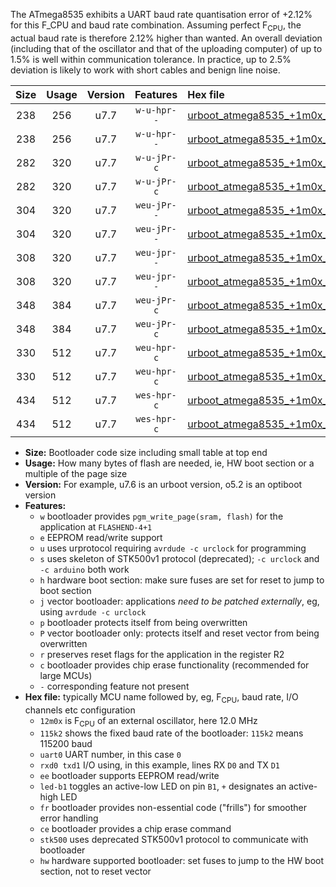The ATmega8535 exhibits a UART baud rate quantisation error of +2.12% for this F_CPU and baud rate combination. Assuming perfect F<sub>CPU</sub>, the actual baud rate is therefore 2.12% higher than wanted. An overall deviation (including that of the oscillator and that of the uploading computer) of up to 1.5% is well within communication tolerance. In practice, up to 2.5% deviation is likely to work with short cables and benign line noise.

|Size|Usage|Version|Features|Hex file|
|:-:|:-:|:-:|:-:|:--|
|238|256|u7.7|`w-u-hpr--`|[urboot_atmega8535_+1m0x_+++7k2_uart0_rxd0_txd1_led+b0_fr_hw.hex](https://raw.githubusercontent.com/stefanrueger/urboot.hex/main/cores/mightycore/atmega8535/external_oscillator/fcpu_+1m0x/br_+++7k2/urboot_atmega8535_+1m0x_+++7k2_uart0_rxd0_txd1_led+b0_fr_hw.hex)|
|238|256|u7.7|`w-u-hpr--`|[urboot_atmega8535_+1m0x_+++7k2_uart0_rxd0_txd1_led+b7_fr_hw.hex](https://raw.githubusercontent.com/stefanrueger/urboot.hex/main/cores/mightycore/atmega8535/external_oscillator/fcpu_+1m0x/br_+++7k2/urboot_atmega8535_+1m0x_+++7k2_uart0_rxd0_txd1_led+b7_fr_hw.hex)|
|282|320|u7.7|`w-u-jPr-c`|[urboot_atmega8535_+1m0x_+++7k2_uart0_rxd0_txd1_led+b0_fr_ce.hex](https://raw.githubusercontent.com/stefanrueger/urboot.hex/main/cores/mightycore/atmega8535/external_oscillator/fcpu_+1m0x/br_+++7k2/urboot_atmega8535_+1m0x_+++7k2_uart0_rxd0_txd1_led+b0_fr_ce.hex)|
|282|320|u7.7|`w-u-jPr-c`|[urboot_atmega8535_+1m0x_+++7k2_uart0_rxd0_txd1_led+b7_fr_ce.hex](https://raw.githubusercontent.com/stefanrueger/urboot.hex/main/cores/mightycore/atmega8535/external_oscillator/fcpu_+1m0x/br_+++7k2/urboot_atmega8535_+1m0x_+++7k2_uart0_rxd0_txd1_led+b7_fr_ce.hex)|
|304|320|u7.7|`weu-jPr--`|[urboot_atmega8535_+1m0x_+++7k2_uart0_rxd0_txd1_ee_led+b0.hex](https://raw.githubusercontent.com/stefanrueger/urboot.hex/main/cores/mightycore/atmega8535/external_oscillator/fcpu_+1m0x/br_+++7k2/urboot_atmega8535_+1m0x_+++7k2_uart0_rxd0_txd1_ee_led+b0.hex)|
|304|320|u7.7|`weu-jPr--`|[urboot_atmega8535_+1m0x_+++7k2_uart0_rxd0_txd1_ee_led+b7.hex](https://raw.githubusercontent.com/stefanrueger/urboot.hex/main/cores/mightycore/atmega8535/external_oscillator/fcpu_+1m0x/br_+++7k2/urboot_atmega8535_+1m0x_+++7k2_uart0_rxd0_txd1_ee_led+b7.hex)|
|308|320|u7.7|`weu-jpr--`|[urboot_atmega8535_+1m0x_+++7k2_uart0_rxd0_txd1_ee_led+b0_fr.hex](https://raw.githubusercontent.com/stefanrueger/urboot.hex/main/cores/mightycore/atmega8535/external_oscillator/fcpu_+1m0x/br_+++7k2/urboot_atmega8535_+1m0x_+++7k2_uart0_rxd0_txd1_ee_led+b0_fr.hex)|
|308|320|u7.7|`weu-jpr--`|[urboot_atmega8535_+1m0x_+++7k2_uart0_rxd0_txd1_ee_led+b7_fr.hex](https://raw.githubusercontent.com/stefanrueger/urboot.hex/main/cores/mightycore/atmega8535/external_oscillator/fcpu_+1m0x/br_+++7k2/urboot_atmega8535_+1m0x_+++7k2_uart0_rxd0_txd1_ee_led+b7_fr.hex)|
|348|384|u7.7|`weu-jPr-c`|[urboot_atmega8535_+1m0x_+++7k2_uart0_rxd0_txd1_ee_led+b0_fr_ce.hex](https://raw.githubusercontent.com/stefanrueger/urboot.hex/main/cores/mightycore/atmega8535/external_oscillator/fcpu_+1m0x/br_+++7k2/urboot_atmega8535_+1m0x_+++7k2_uart0_rxd0_txd1_ee_led+b0_fr_ce.hex)|
|348|384|u7.7|`weu-jPr-c`|[urboot_atmega8535_+1m0x_+++7k2_uart0_rxd0_txd1_ee_led+b7_fr_ce.hex](https://raw.githubusercontent.com/stefanrueger/urboot.hex/main/cores/mightycore/atmega8535/external_oscillator/fcpu_+1m0x/br_+++7k2/urboot_atmega8535_+1m0x_+++7k2_uart0_rxd0_txd1_ee_led+b7_fr_ce.hex)|
|330|512|u7.7|`weu-hpr-c`|[urboot_atmega8535_+1m0x_+++7k2_uart0_rxd0_txd1_ee_led+b0_fr_ce_hw.hex](https://raw.githubusercontent.com/stefanrueger/urboot.hex/main/cores/mightycore/atmega8535/external_oscillator/fcpu_+1m0x/br_+++7k2/urboot_atmega8535_+1m0x_+++7k2_uart0_rxd0_txd1_ee_led+b0_fr_ce_hw.hex)|
|330|512|u7.7|`weu-hpr-c`|[urboot_atmega8535_+1m0x_+++7k2_uart0_rxd0_txd1_ee_led+b7_fr_ce_hw.hex](https://raw.githubusercontent.com/stefanrueger/urboot.hex/main/cores/mightycore/atmega8535/external_oscillator/fcpu_+1m0x/br_+++7k2/urboot_atmega8535_+1m0x_+++7k2_uart0_rxd0_txd1_ee_led+b7_fr_ce_hw.hex)|
|434|512|u7.7|`wes-hpr-c`|[urboot_atmega8535_+1m0x_+++7k2_uart0_rxd0_txd1_ee_led+b0_fr_ce_stk500_hw.hex](https://raw.githubusercontent.com/stefanrueger/urboot.hex/main/cores/mightycore/atmega8535/external_oscillator/fcpu_+1m0x/br_+++7k2/urboot_atmega8535_+1m0x_+++7k2_uart0_rxd0_txd1_ee_led+b0_fr_ce_stk500_hw.hex)|
|434|512|u7.7|`wes-hpr-c`|[urboot_atmega8535_+1m0x_+++7k2_uart0_rxd0_txd1_ee_led+b7_fr_ce_stk500_hw.hex](https://raw.githubusercontent.com/stefanrueger/urboot.hex/main/cores/mightycore/atmega8535/external_oscillator/fcpu_+1m0x/br_+++7k2/urboot_atmega8535_+1m0x_+++7k2_uart0_rxd0_txd1_ee_led+b7_fr_ce_stk500_hw.hex)|

- **Size:** Bootloader code size including small table at top end
- **Usage:** How many bytes of flash are needed, ie, HW boot section or a multiple of the page size
- **Version:** For example, u7.6 is an urboot version, o5.2 is an optiboot version
- **Features:**
  + `w` bootloader provides `pgm_write_page(sram, flash)` for the application at `FLASHEND-4+1`
  + `e` EEPROM read/write support
  + `u` uses urprotocol requiring `avrdude -c urclock` for programming
  + `s` uses skeleton of STK500v1 protocol (deprecated); `-c urclock` and `-c arduino` both work
  + `h` hardware boot section: make sure fuses are set for reset to jump to boot section
  + `j` vector bootloader: applications *need to be patched externally*, eg, using `avrdude -c urclock`
  + `p` bootloader protects itself from being overwritten
  + `P` vector bootloader only: protects itself and reset vector from being overwritten
  + `r` preserves reset flags for the application in the register R2
  + `c` bootloader provides chip erase functionality (recommended for large MCUs)
  + `-` corresponding feature not present
- **Hex file:** typically MCU name followed by, eg, F<sub>CPU</sub>, baud rate, I/O channels etc configuration
  + `12m0x` is F<sub>CPU</sub> of an external oscillator, here 12.0 MHz
  + `115k2` shows the fixed baud rate of the bootloader: `115k2` means 115200 baud
  + `uart0` UART number, in this case `0`
  + `rxd0 txd1` I/O using, in this example, lines RX `D0` and TX `D1`
  + `ee` bootloader supports EEPROM read/write
  + `led-b1` toggles an active-low LED on pin `B1`, `+` designates an active-high LED
  + `fr` bootloader provides non-essential code ("frills") for smoother error handling
  + `ce` bootloader provides a chip erase command
  + `stk500` uses deprecated STK500v1 protocol to communicate with bootloader
  + `hw` hardware supported bootloader: set fuses to jump to the HW boot section, not to reset vector
